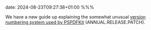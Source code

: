 date: 2024-08-23T09:27:38+01:00
%%%

We have a new guide up explaining the somewhat unusual [version numbering system used by PSPDFKit](https://pspdfkit.com/guides/ios/best-practices/version-numbering/) (ANNUAL.RELEASE.PATCH).
